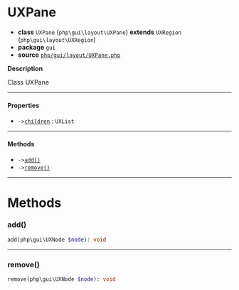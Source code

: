 # UXPane

- **class** `UXPane` (`php\gui\layout\UXPane`) **extends** `UXRegion` (`php\gui\layout\UXRegion`)
- **package** `gui`
- **source** [`php/gui/layout/UXPane.php`](./src/main/resources/JPHP-INF/sdk/php/gui/layout/UXPane.php)

**Description**

Class UXPane

---

#### Properties

- `->`[`children`](#prop-children) : `UXList`

---

#### Methods

- `->`[`add()`](#method-add)
- `->`[`remove()`](#method-remove)

---
# Methods

<a name="method-add"></a>

### add()
```php
add(php\gui\UXNode $node): void
```

---

<a name="method-remove"></a>

### remove()
```php
remove(php\gui\UXNode $node): void
```